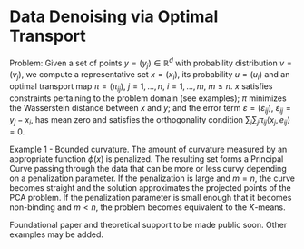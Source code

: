 # Data Denoising via Optimal Transport

Problem: Given a set of points $y=(y_j)\in\mathbb{R}^d$ with probability distribution $v=(v_j)$, we compute a representative set $x=(x_i)$, its probability $u=(u_i)$ and an optimal transport map $\pi=(\pi_{ij})$, $j=1,\ldots,n$, $i=1,\ldots,m$, $m\leq n$. $x$ satisfies constraints pertaining to the problem domain (see examples); $\pi$ minimizes the Wasserstein distance between $x$ and $y$; and the error term $\varepsilon=(\varepsilon_{ij})$, $\varepsilon_{ij}=y_j-x_i$, has mean zero and satisfies the orthogonality condition $\sum_i \sum_j \pi_{ij}  \langle x_j,e_{ij}\rangle = 0$.

Example 1 - Bounded curvature. The amount of curvature measured by an appropriate function $\phi(x)$ is penalized. The resulting set forms a Principal Curve passing through the data that can be more or less curvy depending on a penalization parameter. If the penalization is large and $m=n$, the curve becomes straight and the solution approximates the projected points of the PCA problem. If the penalization parameter is small enough that it becomes non-binding and $m < n$, the problem becomes equivalent to the $K$-means.

Foundational paper and theoretical support to be made public soon. Other examples may be added.
